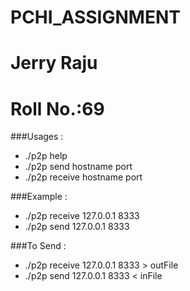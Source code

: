# PCHI_ASSIGNMENT
# Jerry Raju
# Roll No.:69
###Usages :
- ./p2p help
- ./p2p send hostname port
- ./p2p receive hostname port

###Example : 
- ./p2p receive 127.0.0.1 8333
- ./p2p send 127.0.0.1 8333

###To Send :
- ./p2p receive 127.0.0.1 8333 > outFile
- ./p2p send 127.0.0.1 8333 < inFile
